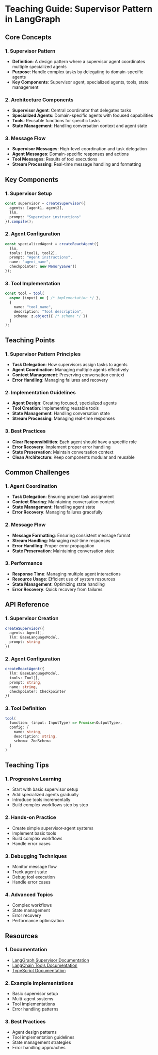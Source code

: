 # Teaching Guide: Supervisor Pattern in LangGraph

## Core Concepts

### 1. Supervisor Pattern
- **Definition**: A design pattern where a supervisor agent coordinates multiple specialized agents
- **Purpose**: Handle complex tasks by delegating to domain-specific agents
- **Key Components**: Supervisor agent, specialized agents, tools, state management

### 2. Architecture Components
- **Supervisor Agent**: Central coordinator that delegates tasks
- **Specialized Agents**: Domain-specific agents with focused capabilities
- **Tools**: Reusable functions for specific tasks
- **State Management**: Handling conversation context and agent state

### 3. Message Flow
- **Supervisor Messages**: High-level coordination and task delegation
- **Agent Messages**: Domain-specific responses and actions
- **Tool Messages**: Results of tool executions
- **Stream Processing**: Real-time message handling and formatting

## Key Components

### 1. Supervisor Setup
```typescript
const supervisor = createSupervisor({
  agents: [agent1, agent2],
  llm,
  prompt: "Supervisor instructions"
}).compile();
```

### 2. Agent Configuration
```typescript
const specializedAgent = createReactAgent({
  llm,
  tools: [tool1, tool2],
  prompt: "Agent instructions",
  name: "agent_name",
  checkpointer: new MemorySaver()
});
```

### 3. Tool Implementation
```typescript
const tool = tool(
  async (input) => { /* implementation */ },
  {
    name: "tool_name",
    description: "Tool description",
    schema: z.object({ /* schema */ })
  }
);
```

## Teaching Points

### 1. Supervisor Pattern Principles
- **Task Delegation**: How supervisors assign tasks to agents
- **Agent Coordination**: Managing multiple agents effectively
- **Context Management**: Preserving conversation context
- **Error Handling**: Managing failures and recovery

### 2. Implementation Guidelines
- **Agent Design**: Creating focused, specialized agents
- **Tool Creation**: Implementing reusable tools
- **State Management**: Handling conversation state
- **Stream Processing**: Managing real-time responses

### 3. Best Practices
- **Clear Responsibilities**: Each agent should have a specific role
- **Error Recovery**: Implement proper error handling
- **State Preservation**: Maintain conversation context
- **Clean Architecture**: Keep components modular and reusable

## Common Challenges

### 1. Agent Coordination
- **Task Delegation**: Ensuring proper task assignment
- **Context Sharing**: Maintaining conversation context
- **State Management**: Handling agent state
- **Error Recovery**: Managing failures gracefully

### 2. Message Flow
- **Message Formatting**: Ensuring consistent message format
- **Stream Handling**: Managing real-time responses
- **Error Handling**: Proper error propagation
- **State Preservation**: Maintaining conversation state

### 3. Performance
- **Response Time**: Managing multiple agent interactions
- **Resource Usage**: Efficient use of system resources
- **State Management**: Optimizing state handling
- **Error Recovery**: Quick recovery from failures

## API Reference

### 1. Supervisor Creation
```typescript
createSupervisor({
  agents: Agent[],
  llm: BaseLanguageModel,
  prompt: string
})
```

### 2. Agent Configuration
```typescript
createReactAgent({
  llm: BaseLanguageModel,
  tools: Tool[],
  prompt: string,
  name: string,
  checkpointer: Checkpointer
})
```

### 3. Tool Definition
```typescript
tool(
  function: (input: InputType) => Promise<OutputType>,
  config: {
    name: string,
    description: string,
    schema: ZodSchema
  }
)
```

## Teaching Tips

### 1. Progressive Learning
- Start with basic supervisor setup
- Add specialized agents gradually
- Introduce tools incrementally
- Build complex workflows step by step

### 2. Hands-on Practice
- Create simple supervisor-agent systems
- Implement basic tools
- Build complex workflows
- Handle error cases

### 3. Debugging Techniques
- Monitor message flow
- Track agent state
- Debug tool execution
- Handle error cases

### 4. Advanced Topics
- Complex workflows
- State management
- Error recovery
- Performance optimization

## Resources

### 1. Documentation
- [LangGraph Supervisor Documentation](https://langchain-ai.github.io/langgraphjs/)
- [LangChain Tools Documentation](https://js.langchain.com/docs/modules/agents/tools/)
- [TypeScript Documentation](https://www.typescriptlang.org/docs/)

### 2. Example Implementations
- Basic supervisor setup
- Multi-agent systems
- Tool implementations
- Error handling patterns

### 3. Best Practices
- Agent design patterns
- Tool implementation guidelines
- State management strategies
- Error handling approaches 